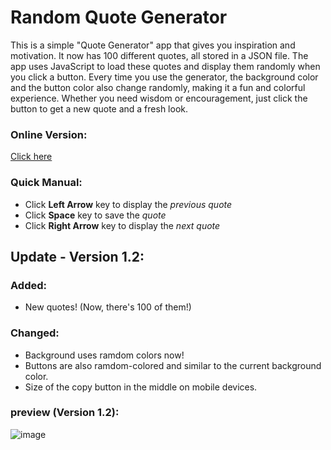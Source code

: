# Random Quote Generator

This is a simple "Quote Generator" app that gives you inspiration and motivation. It now has 100 different quotes, all stored in a JSON file. The app uses JavaScript to load these quotes and display them randomly when you click a button. Every time you use the generator, the background color and the button color also change randomly, making it a fun and colorful experience. Whether you need wisdom or encouragement, just click the button to get a new quote and a fresh look.

### Online Version:
[Click here](https://quote-generator-1234.netlify.app/)

### Quick Manual:
- Click **Left Arrow** key to display the *previous quote*
- Click **Space** key to save the *quote*
- Click **Right Arrow** key to display the *next quote*

## Update - Version 1.2:

### Added: 
- New quotes! (Now, there's 100 of them!)

### Changed:
- Background uses ramdom colors now!
- Buttons are also ramdom-colored and similar to the current background color.
- Size of the copy button in the middle on mobile devices.

### preview (Version 1.2):
![image](https://github.com/user-attachments/assets/b29e631f-d5ca-4321-8fff-964e54b1dccc)
